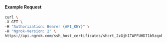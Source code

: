 <!-- Code generated for API Clients. DO NOT EDIT. -->

#### Example Request

```bash
curl \
-X GET \
-H "Authorization: Bearer {API_KEY}" \
-H "Ngrok-Version: 2" \
https://api.ngrok.com/ssh_host_certificates/shcrt_2zGjh1TAPFUHD71b5zqoFpWkcQT
```

